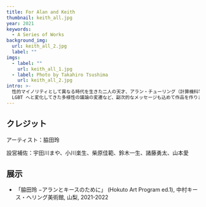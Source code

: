 ```yaml
---
title: For Alan and Keith
thumbnail: keith_all.jpg
year: 2021
keywords:
  - A Series of Works
background_img:
  url: keith_all_2.jpg
  label: ""
imgs:
  - label: ""
    url: keith_all_1.jpg
  - label: Photo by Takahiro Tsushima
    url: keith_all_2.jpg
intro: >-
  性的マイノリティとして異なる時代を生きた二人の天才、アラン・チューリング（計算機科学の父）とキース・ヘリングの時を超えた対話の場を作ろうと考えました。ヘリングのドローイングへの数学的な再解釈、ホモフォビアから
  LGBT へと変化してきた多様性の議論の変遷など、副次的なメッセージも込めて作品を作りました。
---
```


## クレジット

アーティスト：脇田玲

設営補佐：宇田川まや、小川楽生、柴原佳範、鈴木一生、諸藤勇太、山本愛

## 展示

- 「脇田玲 −アランとキースのために」 (Hokuto Art Program ed.1), 中村キース・ヘリング美術館, 山梨, 2021-2022

